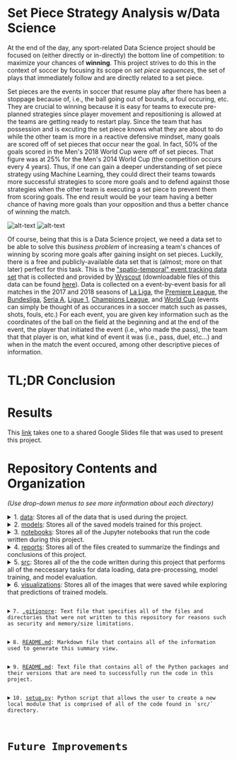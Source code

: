 # Set Piece Strategy Analysis w/Data Science
At the end of the day, any sport-related Data Science project should be focused on (either directly or in-directly) the bottom line of competition: to maximize your chances of **winning**. This project strives to do this in the context of soccer by focusing its scope on *set piece sequences*, the set of plays that immediately follow and are directly related to a set piece. 

Set pieces are the events in soccer that resume play after there has been a stoppage because of, i.e., the ball going out of bounds, a foul occuring, etc. They are crucial to winning because it is easy for teams to execute pre-planned strategies since player movement and repositioning is allowed at the teams are getting ready to restart play. Since the team that has possession and is excuting the set piece knows what they are about to do while the other team is more in a reactive defensive mindset, many goals are scored off of set pieces that occur near the goal. In fact, 50% of the goals scored in the Men's 2018 World Cup were off of set pieces. That figure was at 25% for the Men's 2014 World Cup (the competition occurs every 4 years). Thus, if one can gain a deeper understanding of set piece strategy using Machine Learning, they could direct their teams towards more successful strategies to score more goals and to defend against those strategies when the other team is executing a set piece to prevent them from scoring goals. The end result would be your team having a better chance of having more goals than your opposition and thus a better chance of winning the match.

![alt-text](https://github.com/gosebastian12/Set_Piece_Strategy/blob/main/visualizations/example_sps_1.gif)
![alt-text](https://github.com/gosebastian12/Set_Piece_Strategy/blob/main/visualizations/example_sps_2.gif)


Of course, being that this is a Data Science project, we need a data set to be able to solve this *business problem* of increasing a team's chances of winning by scoring more goals after gaining insight on set pieces. Luckily, there is a free and publicly-available data set that is (almost; more on that later) perfect for this task. This is the ["spatio-temporal" event tracking data set](https://www.nature.com/articles/s41597-019-0247-7#Tab2) that is collected and provided by [Wyscout](https://wyscout.com) (downloadable files of this data can be found [here](https://figshare.com/collections/Soccer_match_event_dataset/4415000)). Data is collected on a event-by-event basis for all matches in the 2017 and 2018 seasons of [La Liga](https://en.wikipedia.org/wiki/La_Liga), the [Premiere League](https://en.wikipedia.org/wiki/Premier_League), the [Bundesliga](https://en.wikipedia.org/wiki/Bundesliga), [Seria A](https://en.wikipedia.org/wiki/Serie_A), [Ligue 1](https://en.wikipedia.org/wiki/Ligue_1), [Champions League](https://en.wikipedia.org/wiki/UEFA_Champions_League), and [World Cup](https://en.wikipedia.org/wiki/FIFA_World_Cup) (events can simply be thought of as occurances in a soccer match such as passes, shots, fouls, etc.) For each event, you are given key information such as the coordinates of the ball on the field at the beginning and at the end of the event, the player that initiated the event (i.e., who made the pass), the team that that player is on, what kind of event it was (i.e., pass, duel, etc...) and when in the match the event occured, among other descriptive pieces of information.

# TL;DR Conclusion

# Results
This [link](https://docs.google.com/presentation/d/1jqUp0S9pugfP3oyMhbzdbBDgweddCKFhVNKmHKDLbqM/edit#slide=id.gb88cbc0d2a_0_33) takes one to a shared Google Slides file that was used to present this project.

# Repository Contents and Organization
*(Use drop-down menus to see more information about each directory)*
<details>
<summary>1. <a href="https://github.com/gosebastian12/Set_Piece_Strategy/tree/main/data">data</a>: Stores all of the data that is used during the project.</summary>
  <ol>
      <ol>
        <li><code>raw/</code>: Directory where the data was downloaded from Wyscout (see link above) is stored.</li>
        <li><code>interim/</code>: Directory where the data obtained after pre-processing is stored.</li>
        <li><code>final/</code>: Directory where the data obtained after feature engineering is stored. This data is used to train the clustering models of this project.</li>
      </ol>
  </ol>
</details>

<details>
<summary>2. <a href="https://github.com/gosebastian12/Set_Piece_Strategy/tree/main/models">models</a>: Stores all of the saved models trained for this project.</summary>
  <ol>
      <ol>
        <li><code>event_by_event/</code>: Directory where the models trained on non-sequence aggregated data are stored.</li>
        <li><code>sequence_aggregation/</code>: Directory where the models trained on sequence aggregated data are stored.</li>
      </ol>
  </ol>
</details>

<details>
<summary>3. <a href="https://github.com/gosebastian12/Set_Piece_Strategy/tree/main/notebooks">notebooks</a>: Stores all of the Jupyter notebooks that run the code written during this project.</summary>
  <ol>
      <ol>
        <li><code>1_Obtaining_Set_Piece_Data.ipynb</code>: Jupyter notebook that runs all of the source code that puts together the set of piece sequences.</li>
        <li><code>2_Clustering_Investigation.ipynb</code>: Jupyter notebook that takes the set piece sequences and performs feature engineering, sequence aggregation, model training, and model evaluation.</li>
      </ol>
  </ol>
</details>

<details>
<summary>4. <a href="https://github.com/gosebastian12/Set_Piece_Strategy/tree/main/reports">reports</a>: Stores all of the files created to summarize the findings and conclusions of this project.</summary>
  <ol>
      <ol>
        <li><code>Set_Piece_Sequence_Investigation_Slides.pdf</code>: PDF document that contains all of the slides of a Google Slides document used to present this project.</li>
      </ol>
  </ol>
</details>

<details>
<summary>5. <a href="https://github.com/gosebastian12/Set_Piece_Strategy/tree/main/src">src</a>: Stores all of the the code written during this project that performs all of the neccessary tasks for data loading, data pre-processing, model training, and model evaluation.</summary>
  <ol>
      <ol>
        <li><code>data/</code>: Directory that contains all of the source code dedicated to loading in and manipulating data.</li>
        <li><code>models/</code>: Directory that contains all of the source code dedicated to training and saving clustering models.</li>
        <li><code>test/</code>: Directory that contains all of the source code dedicated to validating function input data.</li>
        <li><code>visualizations/</code>: Directory that contains all of the source code dedicated to creating the visualizations that help perform model evaluation.</li>
      </ol>
  </ol>
</details>

<details>
<summary>6. <a href="https://github.com/gosebastian12/Set_Piece_Strategy/tree/main/visualizations">visualizations</a>: Stores all of the images that were saved while exploring that predictions of trained models.</summary>
  <ol>
      <ol>
        <li><code>cluster_scatter/</code>: Directory that contains all of the scatter plots that were used to first see how well the clustering model was able to segment between the different identified clusters in the feature space.</li>
        <li><code>clusters_investigation/</code>: Directory that contains all of the visualizations that help with the in-depth cluster exploration performed after training the clustering models.</li>
        <li><code>Data_Preprocessing_Pipeline.png</code>: Image that visually displays the sequence of steps that were taken to prepare the raw event-tracking data for clustering modeling.</li>
        <li><code>example_sps_1.gif</code>: GIF that shows the first example of a set piece (displayed above).</li>
        <li><code>example_sps_2.gif</code>: GIF that shows the second example of a set piece (displayed above).</li>
        <li><code>match_2500097_boxscore.png: Image that displays the box score of the match for which we are displaying set piece sequence examples.</li>
        <li><code>match_2500097_spp_1.gif</code>: GIF of an example set piece sequence that was identified extracted by the source code that compiles all of the set piece sequences in our data set.</li>
        <li><code>example_sps_1.png</code>: Image that displays the extracted out sequences of events that comprise the set piece sequence displayed in the corresponding GIF.</li>
        <li><code>match_2500097_spp_2.gif</code>: Another GIF of an example set piece sequence that was identified extracted by the source code that compiles all of the set piece sequences in our data set.</li>
        <li><code>match_2500097_spp_2.png</code>: Image that displays the extracted out sequences of events that comprise the set piece sequence displayed in the corresponding GIF.</li>
      </ol>
  </ol>
</details>

<details>
<summary>7. <a href="https://github.com/gosebastian12/Set_Piece_Strategy/blob/main/.gitignore">.gitignore</a>: Text file that specifies all of the files and directories that were not written to this repository for reasons such as security and memory/size limitations.</summary>
</details>

<details>
<summary>8. <a href="https://github.com/gosebastian12/Set_Piece_Strategy/blob/main/README.md">README.md</a>: Markdown file that contains all of the information used to generate this summary view.</summary>
</details>

<details>
<summary>9. <a href="https://github.com/gosebastian12/Set_Piece_Strategy/blob/main/requirements.txt">README.md</a>: Text file that contains all of the Python packages and their versions that are need to successfully run the code in this project.</summary>
</details>

<details>
<summary>10. <a href="https://github.com/gosebastian12/Set_Piece_Strategy/blob/main/setup.py">setup.py</a>: Python script that allows the user to create a new local module that is comprised of all of the code found in `src/` directory.</summary>
</details>

# Future Improvements